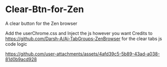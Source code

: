 # Clear-Btn-for-Zen
A clear button for the Zen browser


Add the userChrome.css and Inject the js however you want 
Credits to https://github.com/Darsh-A/Ai-TabGroups-ZenBrowser for the clear tabs js code logic 


https://github.com/user-attachments/assets/4afd39c5-5b89-43ad-a038-81d0b9acd928

